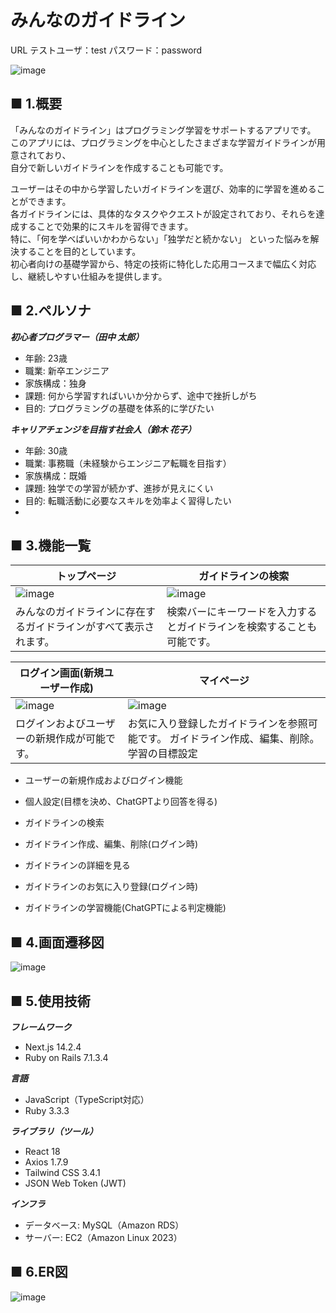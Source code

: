# みんなのガイドライン
URL
テストユーザ：test 
パスワード：password

![image](https://github.com/user-attachments/assets/e2c2f8eb-3d55-4559-86bc-d76e5ec9bd20)


## ■ 1.概要
「みんなのガイドライン」はプログラミング学習をサポートするアプリです。  
このアプリには、プログラミングを中心としたさまざまな学習ガイドラインが用意されており、  
自分で新しいガイドラインを作成することも可能です。  
  
ユーザーはその中から学習したいガイドラインを選び、効率的に学習を進めることができます。  
各ガイドラインには、具体的なタスクやクエストが設定されており、それらを達成することで効果的にスキルを習得できます。  
特に、「何を学べばいいかわからない」「独学だと続かない」 といった悩みを解決することを目的としています。  
初心者向けの基礎学習から、特定の技術に特化した応用コースまで幅広く対応し、継続しやすい仕組みを提供します。  

## ■ 2.ペルソナ
***初心者プログラマー（田中 太郎）***
   - 年齢: 23歳
   - 職業: 新卒エンジニア
   - 家族構成：独身
   - 課題: 何から学習すればいいか分からず、途中で挫折しがち
   - 目的: プログラミングの基礎を体系的に学びたい

***キャリアチェンジを目指す社会人（鈴木 花子）***
   - 年齢: 30歳
   - 職業: 事務職（未経験からエンジニア転職を目指す）
   - 家族構成：既婚
   - 課題: 独学での学習が続かず、進捗が見えにくい
   - 目的: 転職活動に必要なスキルを効率よく習得したい
   - 

##  ■ 3.機能一覧 

|**トップページ**|**ガイドラインの検索**|
|----|----|
| ![image](https://github.com/user-attachments/assets/2b92319c-592a-4d7b-b4d3-c8d7a6c45484) |![image](https://github.com/user-attachments/assets/d3f5ef2c-4846-4ea8-b1be-57284160d14e)|
|みんなのガイドラインに存在するガイドラインがすべて表示されます。| 検索バーにキーワードを入力するとガイドラインを検索することも可能です。|

|**ログイン画面(新規ユーザー作成)**|**マイページ**|
|----|----|
|![image](https://github.com/user-attachments/assets/f3849c4e-2a54-408a-a047-2fe57cc9e2ae)|![image](https://github.com/user-attachments/assets/57960c23-1bcd-4a86-8eae-86877046f970)|
|ログインおよびユーザーの新規作成が可能です。|お気に入り登録したガイドラインを参照可能です。  ガイドライン作成、編集、削除。学習の目標設定|

   - ユーザーの新規作成およびログイン機能
   - 個人設定(目標を決め、ChatGPTより回答を得る)
     
   - ガイドラインの検索
   - ガイドライン作成、編集、削除(ログイン時)
   - ガイドラインの詳細を見る
   - ガイドラインのお気に入り登録(ログイン時)
   - ガイドラインの学習機能(ChatGPTによる判定機能)

## ■ 4.画面遷移図
![image](https://github.com/user-attachments/assets/f484a53b-ee73-46be-bf59-e07b928c4c4f)

## ■ 5.使用技術
***フレームワーク***
   - Next.js 14.2.4
   - Ruby on Rails 7.1.3.4

***言語***
   - JavaScript（TypeScript対応）
   - Ruby 3.3.3

***ライブラリ（ツール）***
   - React 18
   - Axios 1.7.9
   - Tailwind CSS 3.4.1
   - JSON Web Token (JWT)

***インフラ***
   - データベース: MySQL（Amazon RDS）
   - サーバー: EC2（Amazon Linux 2023）
 
## ■ 6.ER図
![image](https://github.com/user-attachments/assets/8f3a6373-f557-451e-8d07-7398261be52c)










